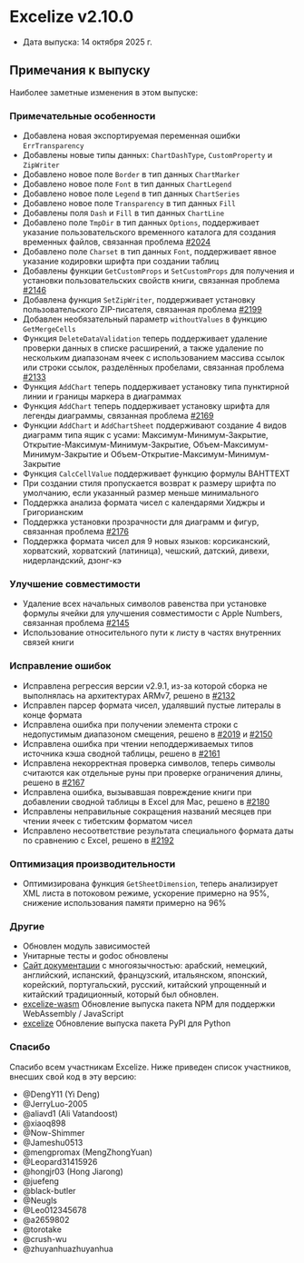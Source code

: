 # Excelize v2.10.0

* Дата выпуска: 14 октября 2025 г.

## Примечания к выпуску

Наиболее заметные изменения в этом выпуске:

### Примечательные особенности

* Добавлена новая экспортируемая переменная ошибки `ErrTransparency`
* Добавлены новые типы данных: `ChartDashType`, `CustomProperty` и `ZipWriter`
* Добавлено новое поле `Border` в тип данных `ChartMarker`
* Добавлено новое поле `Font` в тип данных `ChartLegend`
* Добавлено новое поле `Legend` в тип данных `ChartSeries`
* Добавлено новое поле `Transparency` в тип данных `Fill`
* Добавлены поля `Dash` и `Fill` в тип данных `ChartLine`
* Добавлено поле `TmpDir` в тип данных `Options`, поддерживает указание пользовательского временного каталога для создания временных файлов, связанная проблема [#2024](https://github.com/xuri/excelize/issues/2024)
* Добавлено поле `Charset` в тип данных `Font`, поддерживает явное указание кодировки шрифта при создании таблиц
* Добавлены функции `GetCustomProps` и `SetCustomProps` для получения и установки пользовательских свойств книги, связанная проблема [#2146](https://github.com/xuri/excelize/issues/2146)
* Добавлена функция `SetZipWriter`, поддерживает установку пользовательского ZIP-писателя, связанная проблема [#2199](https://github.com/xuri/excelize/issues/2199)
* Добавлен необязательный параметр `withoutValues` в функцию `GetMergeCells`
* Функция `DeleteDataValidation` теперь поддерживает удаление проверки данных в списке расширений, а также удаление по нескольким диапазонам ячеек с использованием массива ссылок или строки ссылок, разделённых пробелами, связанная проблема [#2133](https://github.com/xuri/excelize/issues/2133)
* Функция `AddChart` теперь поддерживает установку типа пунктирной линии и границы маркера в диаграммах
* Функция `AddChart` теперь поддерживает установку шрифта для легенды диаграммы, связанная проблема [#2169](https://github.com/xuri/excelize/issues/2169)
* Функции `AddChart` и `AddChartSheet` поддерживают создание 4 видов диаграмм типа ящик с усами: Максимум-Минимум-Закрытие, Открытие-Максимум-Минимум-Закрытие, Объем-Максимум-Минимум-Закрытие и Объем-Открытие-Максимум-Минимум-Закрытие
* Функция `CalcCellValue` поддерживает функцию формулы BAHTTEXT
* При создании стиля пропускается возврат к размеру шрифта по умолчанию, если указанный размер меньше минимального
* Поддержка анализа формата чисел с календарями Хиджры и Григорианским
* Поддержка установки прозрачности для диаграмм и фигур, связанная проблема [#2176](https://github.com/xuri/excelize/issues/2176)
* Поддержка формата чисел для 9 новых языков: корсиканский, хорватский, хорватский (латиница), чешский, датский, дивехи, нидерландский, дзонг-кэ

### Улучшение совместимости

* Удаление всех начальных символов равенства при установке формулы ячейки для улучшения совместимости с Apple Numbers, связанная проблема [#2145](https://github.com/xuri/excelize/issues/2145)
* Использование относительного пути к листу в частях внутренних связей книги

### Исправление ошибок

* Исправлена регрессия версии v2.9.1, из-за которой сборка не выполнялась на архитектурах ARMv7, решено в [#2132](https://github.com/xuri/excelize/issues/2132)
* Исправлен парсер формата чисел, удалявший пустые литералы в конце формата
* Исправлена ошибка при получении элемента строки с недопустимым диапазоном смещения, решено в [#2019](https://github.com/xuri/excelize/issues/2019) и [#2150](https://github.com/xuri/excelize/issues/2150)
* Исправлена ошибка при чтении неподдерживаемых типов источника кэша сводной таблицы, решено в [#2161](https://github.com/xuri/excelize/issues/2161)
* Исправлена некорректная проверка символов, теперь символы считаются как отдельные руны при проверке ограничения длины, решено в [#2167](https://github.com/xuri/excelize/issues/2167)
* Исправлена ошибка, вызывавшая повреждение книги при добавлении сводной таблицы в Excel для Mac, решено в [#2180](https://github.com/xuri/excelize/issues/2180)
* Исправлены неправильные сокращения названий месяцев при чтении ячеек с тибетским форматом чисел
* Исправлено несоответствие результата специального формата даты по сравнению с Excel, решено в [#2192](https://github.com/xuri/excelize/issues/2192)

### Оптимизация производительности

* Оптимизирована функция `GetSheetDimension`, теперь анализирует XML листа в потоковом режиме, ускорение примерно на 95%, снижение использования памяти примерно на 96%

### Другие

* Обновлен модуль зависимостей
* Унитарные тесты и godoc обновлены
* [Сайт документации](https://xuri.me/excelize) с многоязычностью: арабский, немецкий, английский, испанский, французский, итальянском, японский, корейский, португальский, русский, китайский упрощенный и китайский традиционный, который был обновлен.
* [excelize-wasm](https://github.com/xuri/excelize-wasm) Обновление выпуска пакета NPM для поддержки WebAssembly / JavaScript
* [excelize](https://github.com/xuri/excelize-py) Обновление выпуска пакета PyPI для Python

### Спасибо

Спасибо всем участникам Excelize. Ниже приведен список участников, внесших свой код в эту версию:

* @DengY11 (Yi Deng)
* @JerryLuo-2005
* @aliavd1 (Ali Vatandoost)
* @xiaoq898
* @Now-Shimmer
* @Jameshu0513
* @mengpromax (MengZhongYuan)
* @Leopard31415926
* @hongjr03 (Hong Jiarong)
* @juefeng
* @black-butler
* @Neugls
* @Leo012345678
* @a2659802
* @torotake
* @crush-wu
* @zhuyanhuazhuyanhua
